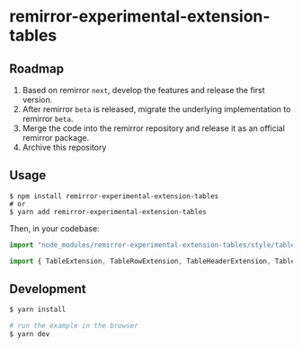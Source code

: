 # remirror-experimental-extension-tables

## Roadmap

1. Based on remirror `next`, develop the features and release the first version.
2. After remirror `beta` is released, migrate the underlying implementation to remirror `beta`.
3. Merge the code into the remirror repository and release it as an official remirror package.
4. Archive this repository

## Usage

```
$ npm install remirror-experimental-extension-tables
# or
$ yarn add remirror-experimental-extension-tables
```

Then, in your codebase:

```ts
import "node_modules/remirror-experimental-extension-tables/style/table.css" // you can also use `style/table.scss` if your bundler support it.

import { TableExtension, TableRowExtension, TableHeaderExtension, TableCellExtension } from 'remirror-experimental-extension-tables'
```

## Development

```bash
$ yarn install

# run the example in the browser
$ yarn dev
```

